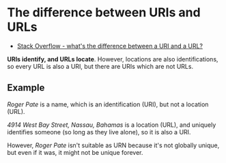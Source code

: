 # The difference between URIs and URLs

* [Stack Overflow - what's the difference between a URI and a URL?](http://stackoverflow.com/questions/176264/whats-the-difference-between-a-uri-and-a-url/1984225#1984225)

**URIs identify, and URLs locate**. However, locations are also identifications, so every URL is also a URI, but there are URIs which are not URLs.

## Example

*Roger Pate* is a name, which is an identification (URI), but not a location (URL).

*4914 West Bay Street, Nassau, Bahamas* is a location (URL), and uniquely identifies someone (so long as they live alone), so it is also a URI.

However, *Roger Pate* isn't suitable as URN because it's not globally unique, but even if it was, it might not be unique forever.
